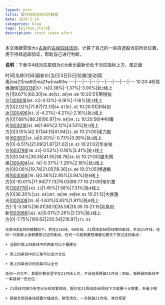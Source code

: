 ```yaml
---
layout: post
title: 股价四线法则实时数据
date: 2020-5-10
categories: blog
tags: [python,stock]
description: stock index alert
---
```



本文根据雪球大v[古泉](https://xueqiu.com/u/7148646888)的[古泉四线法则](https://xueqiu.com/7148646888/130498192)，计算了自己的一些自选股当前所处位置，用于持续追踪验证，帮助自己进行判断。

**说明**：下表中4线对应取值为`红色`表示最新价处于对应指标上方，属正面

时间|名称|代码|最新价|当日|3日|5日|位置|变动|距离|ma21|ma60|ma21w|ma60w
---|---|---|---|---|---|---|---|---
10:20:48|信维通信|[300136](https://xueqiu.com/S/SZ300136)|`57.76`|0.38%|-1.37%|-3.00%|处`3`线上方|1|9.67%|60.30|`56.80`|`52.38`|`44.08`
10:20:51|寒锐钴业|[300618](https://xueqiu.com/S/SZ300618)|`69.21`|-0.13%|-0.16%|-1.16%|处`2`线上方|0|2.02%|71.87|72.13|`64.87`|`63.42`
10:20:51|中科创达|[300496](https://xueqiu.com/S/SZ300496)|`83.2`|-4.21%|-4.21%|-2.16%|处`2`线上方|0|7.68%|88.26|90.97|`79.84`|`59.11`
10:20:56|中科曙光|[603019](https://xueqiu.com/S/SH603019)|`41.08`|1.66%|2.12%|4.53%|处`1`线上方|0|3.15%|42.57|44.15|41.94|`32.86`
10:21:00|诺力股份|[603611](https://xueqiu.com/S/SH603611)|`19.18`|0.00%|-0.73%|0.99%|处`1`线上方|0|-6.51%|21.09|21.87|21.02|`18.43`
10:21:02|华友钴业|[603799](https://xueqiu.com/S/SH603799)|`38.43`|-0.52%|-0.16%|3.41%|处`1`线上方|0|0.04%|39.35|41.55|38.78|`34.65`
10:21:00|盛天网络|[300494](https://xueqiu.com/S/SZ300494)|`18.78`|-0.37%|-1.28%|2.18%|处`1`线上方|0|0.06%|19.74|21.05|19.36|`15.80`
10:21:05|博通集成|[603068](https://xueqiu.com/S/SH603068)|`70.5`|0.36%|2.95%|3.94%|处`0`线上方|0|-10.01%|71.94|77.73|76.03|89.77
10:21:09|帝尔激光|[300776](https://xueqiu.com/S/SZ300776)|`143.13`|1.45%|1.58%|7.31%|处`4`线上方|0|36.30%|`132.64`|`107.36`|`98.99`|`89.81`
10:21:12|大族激光|[002008](https://xueqiu.com/S/SZ002008)|`35.0`|-1.63%|0.83%|1.91%|处`0`线上方|-1|-3.38%|36.01|38.13|35.58|35.35
10:21:15|兆易创新|[603986](https://xueqiu.com/S/SH603986)|`182.82`|0.01%|1.26%|2.13%|处`1`线上方|0|-7.75%|190.62|220.54|216.97|`172.53`

```
古泉4线法则的精髓如下。抓住21日线、60日线、21周线及60周线等四条线，外加21月线，任何一只股票上涨都要穿过这四条线，任何一只股票要想爆雷也要先下穿过这四条线：

+ 当股价爬上四条线中的两条可以少量建仓

+ 爬上四条线中的三条可以加大仓位

+ 爬上四条线中的四条可以全仓

任何一只大牛，其股价都会坚守在21月线上方，不会轻易跌破21月线；相反，每跌破四条线中一条就减一些仓位：

+ 21周线可做为多空分水岭及警戒线，股价在21周线及60周线下方就要十分慎重，多看少做

+ 跌破全部四条线就要大幅减仓，甚至清仓，一旦跌破21月线，清仓观望
```